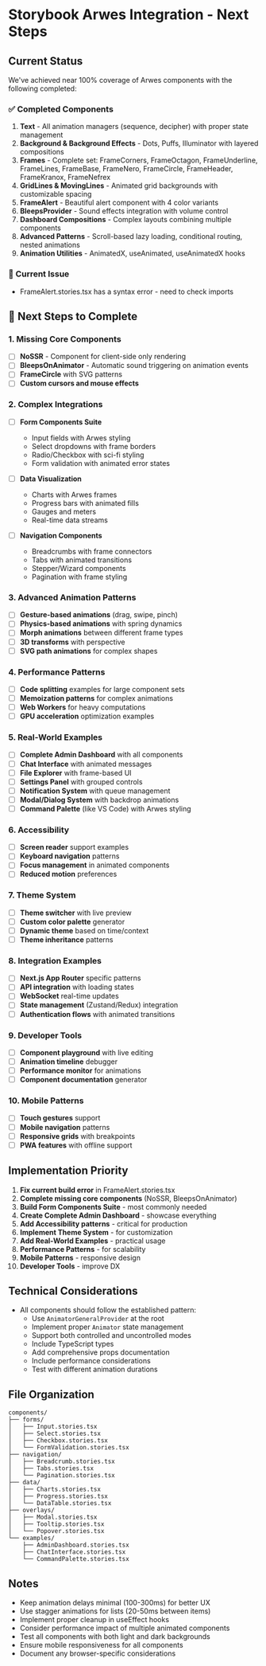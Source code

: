 # Storybook Arwes Integration - Next Steps

## Current Status

We've achieved near 100% coverage of Arwes components with the following completed:

### ✅ Completed Components
1. **Text** - All animation managers (sequence, decipher) with proper state management
2. **Background & Background Effects** - Dots, Puffs, Illuminator with layered compositions
3. **Frames** - Complete set: FrameCorners, FrameOctagon, FrameUnderline, FrameLines, FrameBase, FrameNero, FrameCircle, FrameHeader, FrameKranox, FrameNefrex
4. **GridLines & MovingLines** - Animated grid backgrounds with customizable spacing
5. **FrameAlert** - Beautiful alert component with 4 color variants
6. **BleepsProvider** - Sound effects integration with volume control
7. **Dashboard Compositions** - Complex layouts combining multiple components
8. **Advanced Patterns** - Scroll-based lazy loading, conditional routing, nested animations
9. **Animation Utilities** - AnimatedX, useAnimated, useAnimatedX hooks

### 🔧 Current Issue
- FrameAlert.stories.tsx has a syntax error - need to check imports

## 🎯 Next Steps to Complete

### 1. **Missing Core Components**
- [ ] **NoSSR** - Component for client-side only rendering
- [ ] **BleepsOnAnimator** - Automatic sound triggering on animation events
- [ ] **FrameCircle** with SVG patterns
- [ ] **Custom cursors and mouse effects**

### 2. **Complex Integrations**
- [ ] **Form Components Suite**
  - Input fields with Arwes styling
  - Select dropdowns with frame borders
  - Radio/Checkbox with sci-fi styling
  - Form validation with animated error states
  
- [ ] **Data Visualization**
  - Charts with Arwes frames
  - Progress bars with animated fills
  - Gauges and meters
  - Real-time data streams

- [ ] **Navigation Components**
  - Breadcrumbs with frame connectors
  - Tabs with animated transitions
  - Stepper/Wizard components
  - Pagination with frame styling

### 3. **Advanced Animation Patterns**
- [ ] **Gesture-based animations** (drag, swipe, pinch)
- [ ] **Physics-based animations** with spring dynamics
- [ ] **Morph animations** between different frame types
- [ ] **3D transforms** with perspective
- [ ] **SVG path animations** for complex shapes

### 4. **Performance Patterns**
- [ ] **Code splitting** examples for large component sets
- [ ] **Memoization patterns** for complex animations
- [ ] **Web Workers** for heavy computations
- [ ] **GPU acceleration** optimization examples

### 5. **Real-World Examples**
- [ ] **Complete Admin Dashboard** with all components
- [ ] **Chat Interface** with animated messages
- [ ] **File Explorer** with frame-based UI
- [ ] **Settings Panel** with grouped controls
- [ ] **Notification System** with queue management
- [ ] **Modal/Dialog System** with backdrop animations
- [ ] **Command Palette** (like VS Code) with Arwes styling

### 6. **Accessibility**
- [ ] **Screen reader** support examples
- [ ] **Keyboard navigation** patterns
- [ ] **Focus management** in animated components
- [ ] **Reduced motion** preferences

### 7. **Theme System**
- [ ] **Theme switcher** with live preview
- [ ] **Custom color palette** generator
- [ ] **Dynamic theme** based on time/context
- [ ] **Theme inheritance** patterns

### 8. **Integration Examples**
- [ ] **Next.js App Router** specific patterns
- [ ] **API integration** with loading states
- [ ] **WebSocket** real-time updates
- [ ] **State management** (Zustand/Redux) integration
- [ ] **Authentication flows** with animated transitions

### 9. **Developer Tools**
- [ ] **Component playground** with live editing
- [ ] **Animation timeline** debugger
- [ ] **Performance monitor** for animations
- [ ] **Component documentation** generator

### 10. **Mobile Patterns**
- [ ] **Touch gestures** support
- [ ] **Mobile navigation** patterns
- [ ] **Responsive grids** with breakpoints
- [ ] **PWA features** with offline support

## Implementation Priority

1. **Fix current build error** in FrameAlert.stories.tsx
2. **Complete missing core components** (NoSSR, BleepsOnAnimator)
3. **Build Form Components Suite** - most commonly needed
4. **Create Complete Admin Dashboard** - showcase everything
5. **Add Accessibility patterns** - critical for production
6. **Implement Theme System** - for customization
7. **Add Real-World Examples** - practical usage
8. **Performance Patterns** - for scalability
9. **Mobile Patterns** - responsive design
10. **Developer Tools** - improve DX

## Technical Considerations

- All components should follow the established pattern:
  - Use `AnimatorGeneralProvider` at the root
  - Implement proper `Animator` state management
  - Support both controlled and uncontrolled modes
  - Include TypeScript types
  - Add comprehensive props documentation
  - Include performance considerations
  - Test with different animation durations

## File Organization

```
components/
├── forms/
│   ├── Input.stories.tsx
│   ├── Select.stories.tsx
│   ├── Checkbox.stories.tsx
│   └── FormValidation.stories.tsx
├── navigation/
│   ├── Breadcrumb.stories.tsx
│   ├── Tabs.stories.tsx
│   └── Pagination.stories.tsx
├── data/
│   ├── Charts.stories.tsx
│   ├── Progress.stories.tsx
│   └── DataTable.stories.tsx
├── overlays/
│   ├── Modal.stories.tsx
│   ├── Tooltip.stories.tsx
│   └── Popover.stories.tsx
└── examples/
    ├── AdminDashboard.stories.tsx
    ├── ChatInterface.stories.tsx
    └── CommandPalette.stories.tsx
```

## Notes

- Keep animation delays minimal (100-300ms) for better UX
- Use stagger animations for lists (20-50ms between items)
- Implement proper cleanup in useEffect hooks
- Consider performance impact of multiple animated components
- Test all components with both light and dark backgrounds
- Ensure mobile responsiveness for all components
- Document any browser-specific considerations
